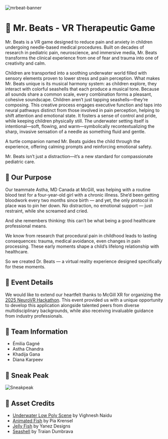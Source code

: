 ![mrbeat-banner](https://github.com/user-attachments/assets/f2c234b9-2565-4059-ab47-015aa10cce45)

# 🐢 Mr. Beats - VR Therapeutic Game

Mr. Beats is a VR game designed to reduce pain and anxiety in children undergoing needle-based medical procedures. Built on decades of research in pediatric pain, neuroscience, and immersive media, Mr. Beats transforms the clinical experience from one of fear and trauma into one of creativity and calm.

Children are transported into a soothing underwater world filled with sensory elements proven to lower stress and pain perception. What makes Mr. Beats unique is its musical harmony system: as children explore, they interact with colorful seashells that each produce a musical tone. Because all sounds share a common scale, every combination forms a pleasant, cohesive soundscape. Children aren’t just tapping seashells—they’re composing. This creative process engages executive function and taps into neural pathways distinct from those involved in pain perception, helping to shift attention and emotional state. It fosters a sense of control and pride, while keeping children physically still.
The underwater setting itself is intentional—soft, flowing, and warm—symbolically recontextualizing the sharp, invasive sensation of a needle as something fluid and gentle.

A turtle companion named Mr. Beats guides the child through the experience, offering calming prompts and reinforcing emotional safety.

Mr. Beats isn’t just a distraction—it’s a new standard for compassionate pediatric care.

## 🐚 Our Purpose

Our teammate Astha, MD Canada at McGill, was helping with a routine blood test for a four-year-old girl with a chronic illness. She’d been getting bloodwork every two months since birth — and yet, the only protocol in place was to pin her down. No distraction, no emotional support — just restraint, while she screamed and cried.

And she remembers thinking: this can’t be what being a good healthcare professional means.

We know from research that procedural pain in childhood leads to lasting consequences: trauma, medical avoidance, even changes in pain processing. These early moments shape a child’s lifelong relationship with healthcare.

So we created Dr. Beats — a virtual reality experience designed specifically for these moments.

## 🪸 Event Details
We would like to extend our heartfelt thanks to McGill XR for organizing the [2025 NeuroVR Hackathon](https://www.mcgill.ca/virtualrealityforchildcare/channels/event/neurovr-hackathon-355881). This event provided us with a unique opportunity to develop this application alongside talented peers from diverse multidisciplinary backgrounds, while also receiving invaluable guidance from industry professionals.

## 🐠 Team Information
-  Émilia Gagné
-  Astha Chandra
-  Khadija Gana
-  Diana Karpeev

## 🪼 Sneak Peak
![Sneakpeak](https://github.com/user-attachments/assets/ae1d9796-cb54-4d48-9bc2-558e080cdc2b)

## 🌊 Asset Credits
- [Underwater Low Poly Scene](https://sketchfab.com/3d-models/underwater-lowpoly-scene-400bed0ac9ed4953b8714baab6b35100) by Vighnesh Naidu
- [Animated Fish](https://sketchfab.com/3d-models/fish-animated-665ab73155a44d91908519d84e5fd002) by Pia Krensel
- [Jelly Fish](https://sketchfab.com/3d-models/jelly-fish-spongebob-4227c0c46a1640ef9c61c455f7bc10f7) by Yanez Designs
- [Seashell](https://sketchfab.com/3d-models/seashell-410be9cdc3d84f6a9f139189309b4891) by Traian Dumbrava

